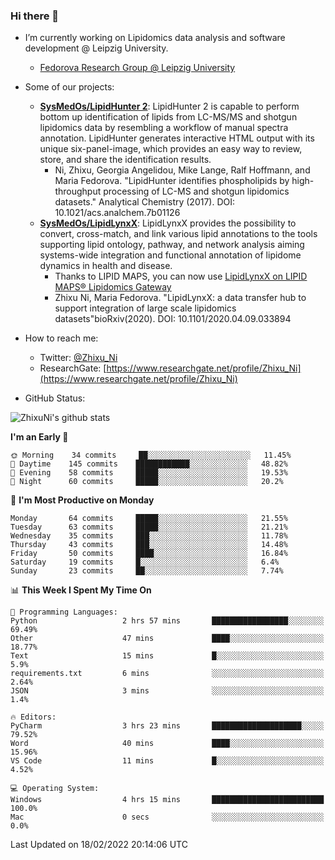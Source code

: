 ### Hi there 👋

- I’m currently working on Lipidomics data analysis and software development @ Leipzig University.
  + [Fedorova Research Group @ Leipzig University](https://home.uni-leipzig.de/fedorova/)
- Some of our projects:
  + **[SysMedOs/LipidHunter 2](https://github.com/SysMedOs/lipidhunter)**: LipidHunter 2 is capable to perform bottom up identification of lipids from LC-MS/MS and shotgun lipidomics data by resembling a workflow of manual spectra annotation. LipidHunter generates interactive HTML output with its unique six-panel-image, which provides an easy way to review, store, and share the identification results. 
    * Ni, Zhixu, Georgia Angelidou, Mike Lange, Ralf Hoffmann, and Maria Fedorova. "LipidHunter identifies phospholipids by high-throughput processing of LC-MS and shotgun lipidomics datasets." Analytical Chemistry (2017). DOI: 10.1021/acs.analchem.7b01126
  + **[SysMedOs/LipidLynxX](https://github.com/SysMedOs/LipidLynxX)**: LipidLynxX provides the possibility to convert, cross-match, and link various lipid annotations to the tools supporting lipid ontology, pathway, and network analysis aiming systems-wide integration and functional annotation of lipidome dynamics in health and disease.
    * Thanks to LIPID MAPS, you can now use [LipidLynxX on LIPID MAPS® Lipidomics Gateway](http://lipidmaps.org/lipidlynxx/)
    * Zhixu Ni, Maria Fedorova. "LipidLynxX: a data transfer hub to support integration of large scale lipidomics datasets"bioRxiv(2020). DOI: 10.1101/2020.04.09.033894
- How to reach me:
  + Twitter: [@Zhixu_Ni](https://twitter.com/Zhixu_Ni)
  + ResearchGate: [https://www.researchgate.net/profile/Zhixu_Ni](https://www.researchgate.net/profile/Zhixu_Ni)

- GitHub Status:

![ZhixuNi's github stats](https://github-readme-stats.vercel.app/api?username=ZhixuNi&show_icons=true&hide=issues)

<!--START_SECTION:waka-->
**I'm an Early 🐤** 

```text
🌞 Morning    34 commits     ██░░░░░░░░░░░░░░░░░░░░░░░   11.45% 
🌆 Daytime    145 commits    ████████████░░░░░░░░░░░░░   48.82% 
🌃 Evening    58 commits     █████░░░░░░░░░░░░░░░░░░░░   19.53% 
🌙 Night      60 commits     █████░░░░░░░░░░░░░░░░░░░░   20.2%

```
📅 **I'm Most Productive on Monday** 

```text
Monday       64 commits     █████░░░░░░░░░░░░░░░░░░░░   21.55% 
Tuesday      63 commits     █████░░░░░░░░░░░░░░░░░░░░   21.21% 
Wednesday    35 commits     ███░░░░░░░░░░░░░░░░░░░░░░   11.78% 
Thursday     43 commits     ███░░░░░░░░░░░░░░░░░░░░░░   14.48% 
Friday       50 commits     ████░░░░░░░░░░░░░░░░░░░░░   16.84% 
Saturday     19 commits     █░░░░░░░░░░░░░░░░░░░░░░░░   6.4% 
Sunday       23 commits     ██░░░░░░░░░░░░░░░░░░░░░░░   7.74%

```


📊 **This Week I Spent My Time On** 

```text
💬 Programming Languages: 
Python                   2 hrs 57 mins       █████████████████░░░░░░░░   69.49% 
Other                    47 mins             ████░░░░░░░░░░░░░░░░░░░░░   18.77% 
Text                     15 mins             █░░░░░░░░░░░░░░░░░░░░░░░░   5.9% 
requirements.txt         6 mins              ░░░░░░░░░░░░░░░░░░░░░░░░░   2.64% 
JSON                     3 mins              ░░░░░░░░░░░░░░░░░░░░░░░░░   1.4%

🔥 Editors: 
PyCharm                  3 hrs 23 mins       ████████████████████░░░░░   79.52% 
Word                     40 mins             ████░░░░░░░░░░░░░░░░░░░░░   15.96% 
VS Code                  11 mins             █░░░░░░░░░░░░░░░░░░░░░░░░   4.52%

💻 Operating System: 
Windows                  4 hrs 15 mins       █████████████████████████   100.0% 
Mac                      0 secs              ░░░░░░░░░░░░░░░░░░░░░░░░░   0.0%

```


 Last Updated on 18/02/2022 20:14:06 UTC
<!--END_SECTION:waka-->
